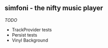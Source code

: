 ## simfoni - the nifty music player

_TODO_
- TrackProvider tests
- Persist tests
- Vinyl Background
